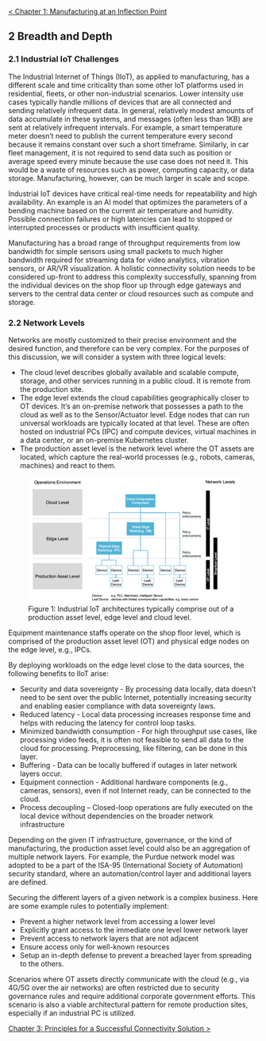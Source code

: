 [< Chapter 1: Manufacturing at an Inflection Point](01_Manufacturing_at_an_Inflection_Point.md)

## 2 Breadth and Depth
### 2.1 Industrial IoT Challenges
The Industrial Internet of Things (IIoT), as applied to manufacturing, has a different scale and time criticality than some other IoT platforms used in residential, fleets, or other non-industrial scenarios. Lower intensity use cases typically handle millions of devices that are all connected and sending relatively infrequent data. In general, relatively modest amounts of data accumulate in these systems, and messages (often less than 1KB) are sent at relatively infrequent intervals. For example, a smart temperature meter doesn’t need to publish the current temperature every second because it remains constant over such a short timeframe. Similarly, in car fleet management, it is not required to send data such as position or average speed every minute because the use case does not need it. This would be a waste of resources such as power, computing capacity, or data storage. Manufacturing, however, can be much larger in scale and scope. 

Industrial IoT devices have critical real-time needs for repeatability and high availability. An example is an AI model that optimizes the parameters of a bending machine based on the current air temperature and humidity. Possible connection failures or high latencies can lead to stopped or interrupted processes or products with insufficient quality.

Manufacturing has a broad range of throughput requirements from low bandwidth for simple sensors using small packets to much higher bandwidth required for streaming data for video analytics, vibration sensors, or AR/VR visualization.  A holistic connectivity solution needs to be considered up-front to address this complexity successfully, spanning from the individual devices on the shop floor up through edge gateways and servers to the central data center or cloud resources such as compute and storage.

### 2.2 Network Levels
Networks are mostly customized to their precise environment and the desired function, and therefore can be very complex. For the purposes of this discussion, we will consider a system with three logical levels:

* The cloud level describes globally available and scalable compute, storage, and other services running in a public cloud. It is remote from the production site.
* The edge level extends the cloud capabilities geographically closer to OT devices. It’s an on-premise network that possesses a path to the cloud as well as to the Sensor/Actuator level. Edge nodes that can run universal workloads are typically located at that level. These are often hosted on industrial PCs (IPC) and compute devices, virtual machines in a data center, or an on-premise Kubernetes cluster.
* The production asset level is the network level where the OT assets are located, which capture the real-world processes (e.g., robots, cameras, machines) and react to them.

<figure>
	<img src="images/architecture.png" alt="Architecture">
	<figcaption>Figure 1: Industrial IoT architectures typically comprise out of a production asset level, edge level and cloud level.</figcaption>
</figure>


Equipment maintenance staffs operate on the shop floor level, which is comprised of the production asset level (OT) and physical edge nodes on the edge level, e.g., IPCs.

By deploying workloads on the edge level close to the data sources, the following benefits to IIoT arise:

* Security and data sovereignty - By processing data locally, data doesn’t need to be sent over the public Internet, potentially increasing security and enabling easier compliance with data sovereignty laws.
* Reduced latency - Local data processing increases response time and helps with reducing the latency for control loop tasks.
* Minimized bandwidth consumption - For high throughput use cases, like processing video feeds, it is often not feasible to send all data to the cloud for processing. Preprocessing, like filtering, can be done in this layer.
* Buffering - Data can be locally buffered if outages in later network layers occur.
* Equipment connection - Additional hardware components (e.g., cameras, sensors), even if not Internet ready, can be connected to the cloud.
* Process decoupling – Closed-loop operations are fully executed on the local device without dependencies on the broader network infrastructure

Depending on the given IT infrastructure, governance, or the kind of manufacturing, the production asset level could also be an aggregation of multiple network layers. For example, the Purdue network model was adopted to be a part of the ISA-95 (International Society of Automation) security standard, where an automation/control layer and additional layers are defined.

Securing the different layers of a given network is a complex business. Here are some example rules to potentially implement:

* Prevent a higher network level from accessing a lower level 
* Explicitly grant access to the immediate one level lower network layer 
* Prevent access to network layers that are not adjacent 
* Ensure access only for well-known resources
* Setup an in-depth defense to prevent a breached layer from spreading to the others.

Scenarios where OT assets directly communicate with the cloud (e.g., via 4G/5G over the air networks) are often restricted due to security governance rules and require additional corporate government efforts. This scenario is also a viable architectural pattern for remote production sites, especially if an industrial PC is utilized.

[Chapter 3: Principles for a Successful Connectivity Solution >](03_Principles_for_a_Successful_Connectivity_Solution.md)
